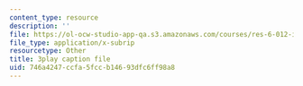 ```yaml
---
content_type: resource
description: ''
file: https://ol-ocw-studio-app-qa.s3.amazonaws.com/courses/res-6-012-introduction-to-probability-spring-2018/746a4247ccfa5fccb14693dfc6ff98a8_BW_EHmZf2pM.vtt
file_type: application/x-subrip
resourcetype: Other
title: 3play caption file
uid: 746a4247-ccfa-5fcc-b146-93dfc6ff98a8
---
```

